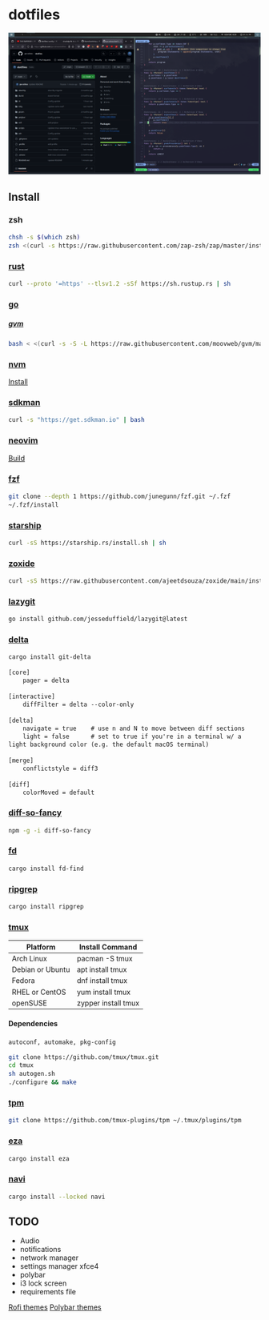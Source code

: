 # dotfiles

![Desktop](./screenshots/desktop.png)

## Install

### zsh

```bash
chsh -s $(which zsh)
zsh <(curl -s https://raw.githubusercontent.com/zap-zsh/zap/master/install.zsh) --branch release-v1
```

### [rust](https://www.rust-lang.org/)

```bash
curl --proto '=https' --tlsv1.2 -sSf https://sh.rustup.rs | sh
```

### [go](https://go.dev/)

##### [gvm](https://github.com/moovweb/gvm)

```bash
bash < <(curl -s -S -L https://raw.githubusercontent.com/moovweb/gvm/master/binscripts/gvm-installer)
```

### [nvm](https://github.com/nvm-sh/nvm)

[Install](https://github.com/nvm-sh/nvm?tab=readme-ov-file#installing-and-updating)

### [sdkman](https://sdkman.io/)

```bash
curl -s "https://get.sdkman.io" | bash
```

### [neovim](https://github.com/neovim/neovim/blob/master/INSTALL.md)

[Build](https://github.com/neovim/neovim/blob/master/BUILD.md)

### [fzf](https://github.com/junegunn/fzf)

```bash
git clone --depth 1 https://github.com/junegunn/fzf.git ~/.fzf
~/.fzf/install
```

### [starship](https://starship.rs/)

```bash
curl -sS https://starship.rs/install.sh | sh
```

### [zoxide](https://github.com/ajeetdsouza/zoxide)

```bash
curl -sS https://raw.githubusercontent.com/ajeetdsouza/zoxide/main/install.sh | bash

```

### [lazygit](https://github.com/jesseduffield/lazygit)

```bash
go install github.com/jesseduffield/lazygit@latest
```

### [delta](https://github.com/dandavison/delta)

```bash
cargo install git-delta
```

```gitconfig
[core]
    pager = delta

[interactive]
    diffFilter = delta --color-only

[delta]
    navigate = true    # use n and N to move between diff sections
    light = false      # set to true if you're in a terminal w/ a light background color (e.g. the default macOS terminal)

[merge]
    conflictstyle = diff3

[diff]
    colorMoved = default
```

### [diff-so-fancy](https://github.com/so-fancy/diff-so-fancy?tab=readme-ov-file#install)

```bash
npm -g -i diff-so-fancy
```

### [fd](https://github.com/sharkdp/fd)

```bash
cargo install fd-find
```

### [ripgrep](https://github.com/BurntSushi/ripgrep)

```bash
cargo install ripgrep
```

### [tmux](https://github.com/tmux/tmux/wiki/Installing)

| Platform         | Install Command     |
| ---------------- | ------------------- |
| Arch Linux       | pacman -S tmux      |
| Debian or Ubuntu | apt install tmux    |
| Fedora           | dnf install tmux    |
| RHEL or CentOS   | yum install tmux    |
| openSUSE         | zypper install tmux |

#### Dependencies

`autoconf, automake, pkg-config`

```bash
git clone https://github.com/tmux/tmux.git
cd tmux
sh autogen.sh
./configure && make
```

### [tpm](https://github.com/tmux-plugins/tpm)

```bash
git clone https://github.com/tmux-plugins/tpm ~/.tmux/plugins/tpm
```

### [eza](https://github.com/eza-community/eza)

```bash
cargo install eza
```

### [navi](https://github.com/denisidoro/navi)

```bash
cargo install --locked navi
```

## TODO

- Audio
- notifications
- network manager
- settings manager xfce4
- polybar
- i3 lock screen
- requirements file

[Rofi themes](https://github.com/adi1090x/rofi)
[Polybar themes](https://github.com/adi1090x/polybar-themes)
